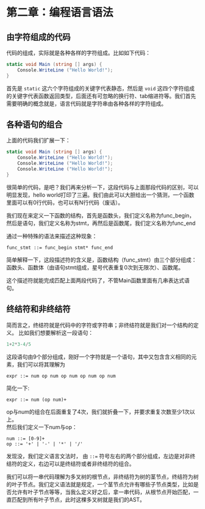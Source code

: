 # 第二章：编程语言语法

## 由字符组成的代码

代码的组成，实际就是各种各样的字符组成。比如如下代码：

```csharp
static void Main (string [] args) {
    Console.WriteLine ("Hello World!");
}
```

首先是 `static` 这六个字符组成的关键字代表静态，然后是 `void` 这四个字符组成的关键字代表函数返回类型，后面还有可忽略的换行符、tab缩进符等。我们首先需要明确的概念就是，语言代码就是字符串由各种各样的字符组成。

## 各种语句的组合

上面的代码我们扩展一下：

```csharp
static void Main (string [] args) {
    Console.WriteLine ("Hello World!");
    Console.WriteLine ("Hello World!");
    Console.WriteLine ("Hello World!");
}
```

很简单的代码，是吧？我们再来分析一下，这段代码与上面那段代码的区别，可以明显发现，hello world打印了三遍。我们由此可以大胆给出一个猜测，一个函数里面可以有0行代码，也可以有N行代码（废话）。

我们现在来定义一下函数的结构，首先是函数头，我们定义名称为func_begin，然后是语句，我们定义名称为stmt，再然后是函数尾，我们定义名称为func_end

通过一种特殊的语法来描述这种现象：

```ebnf
func_stmt ::= func_begin stmt* func_end
```

简单解释一下，这段描述符的含义是，函数结构（func_stmt）由三个部分组成：函数头、函数体（由语句stmt组成，星号代表重复0次到无限次）、函数尾。

这个描述符就能完成匹配上面两段代码了，不管Main函数里面有几串表达式语句。

## 终结符和非终结符

简而言之，终结符就是代码中的字符或字符串；非终结符就是我们对一个结构的定义。
比如我们想要解析这一段语句：

```csharp
1+2*3-4/5
```

这段语句由9个部分组成，刚好一个字符就是一个语句，其中又包含含义相同的元素，我们可以将其理解为

```ebnf
expr ::= num op num op num op num op num
```

简化一下:

```ebnf
expr ::= num (op num)+
```

op与num的组合在后面重复了4次，我们就折叠一下，并要求重复次数至少1次以上。  
然后我们定义一下num与op：

```ebnf
num ::= [0-9]+
op ::= '+' | '-' | '*' | '/'
```

发现没，我们定义语言文法时， 由 `::=` 符号左右的两个部分组成，左边是对非终结符的定义，右边可以是终结符或者非终结符的组合。

我们可以将一串代码理解为多叉树的根节点，非终结符为树的茎节点，终结符为树的叶子节点。我们定义语法就是规定，一个茎节点允许有哪些子节点类型，比如是否允许有叶子节点等等，当我么定义好之后，拿一串代码，从根节点开始匹配，一直匹配到所有叶子节点，此时这棵多叉树就是我们的AST。
